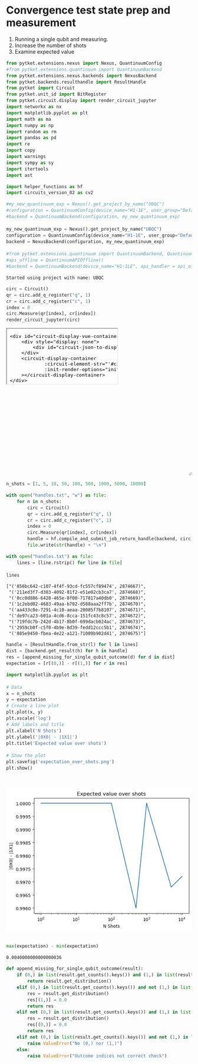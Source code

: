 # Convergence test state prep and measurement

1. Running a single qubit and measuring.
2. Increase the number of shots
3. Examine expected value


```python
from pytket.extensions.nexus import Nexus, QuantinuumConfig
#from pytket.extensions.quantinuum import QuantinuumBackend
from pytket.extensions.nexus.backends import NexusBackend
from pytket.backends.resulthandle import ResultHandle
from pytket import Circuit
from pytket.unit_id import BitRegister
from pytket.circuit.display import render_circuit_jupyter
import networkx as nx
import matplotlib.pyplot as plt
import math as ma 
import numpy as np
import random as rm
import pandas as pd
import re
import copy
import warnings
import sympy as sy
import itertools
import ast
```


```python
import helper_functions as hf
import circuits_version_02 as cv2
```


```python
#my_new_quantinuum_exp = Nexus().get_project_by_name("UBQC")
#configuration = QuantinuumConfig(device_name="H1-1E", user_group="Default")
#backend = QuantinuumBackend(configuration, my_new_quantinuum_exp)

my_new_quantinuum_exp = Nexus().get_project_by_name("UBQC")
configuration = QuantinuumConfig(device_name="H1-1E", user_group="Default")
backend = NexusBackend(configuration, my_new_quantinuum_exp)

#from pytket.extensions.quantinuum import QuantinuumBackend, QuantinuumAPIOffline
#api_offline = QuantinuumAPIOffline()
#backend = QuantinuumBackend(device_name="H1-1LE", api_handler = api_offline)
```

    
    Started using project with name: UBQC



```python
circ = Circuit()
qr = circ.add_q_register("q", 1)
cr = circ.add_c_register("c", 1)
index = 0
circ.Measure(qr[index], cr[index])
render_circuit_jupyter(circ)
```








<div style="resize: vertical; overflow: auto; height: 400px; display: block">
    <iframe srcdoc="
&lt;!DOCTYPE html&gt;
&lt;html lang=&#34;en&#34;&gt;
&lt;head&gt;
    &lt;meta charset=&#34;UTF-8&#34;&gt;
    &lt;!-- Download Vue 3--&gt;
&lt;script type=&#34;application/javascript&#34; src=&#34;https://cdn.jsdelivr.net/npm/vue@3&#34;&gt;&lt;/script&gt;
&lt;!-- Download Circuit Renderer with styles --&gt;
&lt;script type=&#34;application/javascript&#34; src=&#34;https://unpkg.com/pytket-circuit-renderer@0.7/dist/pytket-circuit-renderer.umd.js&#34;&gt;&lt;/script&gt;
&lt;link rel=&#34;stylesheet&#34; href=&#34;https://unpkg.com/pytket-circuit-renderer@0.7/dist/pytket-circuit-renderer.css&#34;&gt;
&lt;/head&gt;
&lt;body&gt;



    &lt;div id=&#34;circuit-display-vue-container-c0fa3b94-3f4e-4fa5-9536-265878aca3b1&#34; class=&#34;pytket-circuit-display-container&#34;&gt;
        &lt;div style=&#34;display: none&#34;&gt;
            &lt;div id=&#34;circuit-json-to-display&#34;&gt;{&#34;bits&#34;: [[&#34;c&#34;, [0]]], &#34;commands&#34;: [{&#34;args&#34;: [[&#34;q&#34;, [0]], [&#34;c&#34;, [0]]], &#34;op&#34;: {&#34;type&#34;: &#34;Measure&#34;}}], &#34;created_qubits&#34;: [], &#34;discarded_qubits&#34;: [], &#34;implicit_permutation&#34;: [[[&#34;q&#34;, [0]], [&#34;q&#34;, [0]]]], &#34;phase&#34;: &#34;0.0&#34;, &#34;qubits&#34;: [[&#34;q&#34;, [0]]]}&lt;/div&gt;
        &lt;/div&gt;
        &lt;circuit-display-container
                :circuit-element-str=&#34;&#39;#circuit-json-to-display&#39;&#34;
                :init-render-options=&#34;initRenderOptions&#34;
        &gt;&lt;/circuit-display-container&gt;
    &lt;/div&gt;
    &lt;script type=&#34;application/javascript&#34;&gt;
      const circuitRendererUid = &#34;c0fa3b94-3f4e-4fa5-9536-265878aca3b1&#34;;
      const displayOptions = JSON.parse(&#39;{}&#39;);

      // Script to initialise the circuit renderer app

const { createApp } = Vue;
const circuitDisplayContainer = window[&#34;pytket-circuit-renderer&#34;].default;
// Init variables to be shared between circuit display instances
if (typeof window.pytketCircuitDisplays === &#34;undefined&#34;) {
    window.pytketCircuitDisplays = {};
}
// Create the root Vue component
const app = createApp({
    delimiters: [&#39;[[#&#39;, &#39;#]]&#39;],
    components: { circuitDisplayContainer },
    data () {
      return {
        initRenderOptions: displayOptions,
      }
    }
})
app.config.unwrapInjectedRef = true;
app.mount(&#34;#circuit-display-vue-container-&#34;+circuitRendererUid);
window.pytketCircuitDisplays[circuitRendererUid] = app;
    &lt;/script&gt;



&lt;/body&gt;
&lt;/html&gt;
"
            width="100%" height="100%"
            style="border: none; outline: none; overflow: auto"></iframe>
</div>





```python
n_shots = [1, 5, 10, 50, 100, 500, 1000, 5000, 10000] 
```


```python
with open("handles.txt", "w") as file:
    for n in n_shots:
        circ = Circuit()
        qr = circ.add_q_register("q", 1)
        cr = circ.add_c_register("c", 1)
        index = 0
        circ.Measure(qr[index], cr[index])
        handle = hf.compile_and_submit_job_return_handle(backend, circ, n)
        file.write(str(handle) + "\n")
```


```python
with open("handles.txt") as file:
    lines = [line.rstrip() for line in file]

lines
```




    ["('856bc642-c107-4f4f-93cd-fc557cf89474', 2874667)",
     "('211ed3f7-d383-4092-81f2-e51e02cb3ca7', 2874668)",
     "('0cc0d886-6428-465e-8f00-717817a40db0', 2874669)",
     "('1c2ebd02-4683-49aa-b702-d588aaa2ff7b', 2874670)",
     "('aa433c0e-7291-4c10-aeaa-20085f7b8107', 2874671)",
     "('de97ca23-601a-4cd6-8cca-151fc43c8c57', 2874672)",
     "('719fdc7b-242d-4b17-8b0f-699dacb024ac', 2874673)",
     "('2959cb0f-c5f0-4b9e-8d39-fedd12ccc5b1', 2874674)",
     "('885e9450-fbea-4e22-a121-71009b902d41', 2874675)"]




```python
handle = [ResultHandle.from_str(l) for l in lines]
dist = [backend.get_result(h) for h in handle]
res = [append_missing_for_single_qubit_outcome(d) for d in dist]
expectation = [r[(0,)] - r[(1,)] for r in res]
```


```python
import matplotlib.pyplot as plt

# Data
x = n_shots
y = expectation
# Create a line plot
plt.plot(x, y)
plt.xscale('log')
# Add labels and title
plt.xlabel('N Shots')
plt.ylabel('|0X0| - |1X1|')
plt.title('Expected value over shots')

# Show the plot
plt.savefig('expectation_over_shots.png')
plt.show()




```


    
![png](output_9_0.png)
    



```python

```


```python
max(expectation) - min(expectation)
```




    0.0040000000000000036




```python
def append_missing_for_single_qubit_outcome(result):
    if (0,) in list(result.get_counts().keys()) and (1,) in list(result.get_counts().keys()):
        return result.get_distribution()
    elif (0,) in list(result.get_counts().keys()) and not (1,) in list(result.get_counts().keys()):
        res = result.get_distribution()
        res[(1,)] = 0.0
        return res
    elif not (0,) in list(result.get_counts().keys()) and (1,) in list(result.get_counts().keys()):
        res = result.get_distribution()
        res[(0,)] = 0.0
        return res
    elif not (0,) in list(result.get_counts().keys()) and not (1,) in list(result.get_counts().keys()):
        raise ValueError("No (0,) nor (1,)")
    else:
        raise ValueError("Outcome indices not correct check")
```
